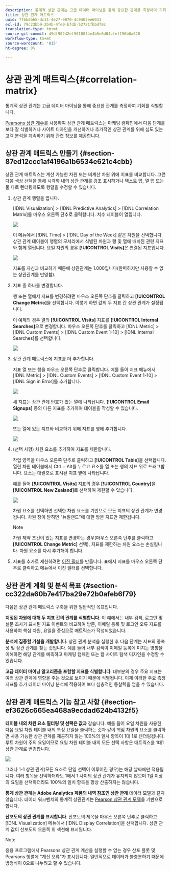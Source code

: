 ```yaml
---
description: 통계적 상관 관계는 고급 데이터 마이닝을 통해 중요한 관계를 측정하여 기회를 식별합니다.
title: 상관 관계 매트릭스
uuid: 7f6bdb65-dc31-4e27-9870-4c9402ee6031
exl-id: 79c23bb9-2b4b-4fe0-bfdb-52721fbbdf0c
translation-type: tm+mt
source-git-commit: d9df90242ef96188f4e4b5e6d04cfef196b0a628
workflow-type: tm+mt
source-wordcount: '815'
ht-degree: 0%

---
```


# 상관 관계 매트릭스{#correlation-matrix}

통계적 상관 관계는 고급 데이터 마이닝을 통해 중요한 관계를 측정하여 기회를 식별합니다.

[Pearsons 상관 계수](../../../../home/c-get-started/c-analysis-vis/c-correlation-analysis/c-correlation-pearsons.md#concept-5996cb8c89fd4df5b47b7318e7a1d29c)를 사용하여 상관 관계 매트릭스는 마케팅 캠페인에서 다음 단계를 보다 잘 식별하거나 사이트 디자인을 개선하거나 추가적인 상관 관계를 위해 심도 있는 고객 분석을 계속하기 위해 관련 정보를 제공합니다.

## 상관 관계 매트릭스 만들기 {#section-87ed12ccc1af4196a1b6534e621c4cbb}

상관 관계 매트릭스는 계산 가능한 차원 또는 비계산 차원 위에 지표를 비교합니다. 그런 다음 색상 선택을 통해 시각화 내의 상관 관계를 강조 표시하거나 텍스트 맵, 열 맵 또는 둘 다로 렌더링하도록 행렬을 수정할 수 있습니다.

1. 상관 관계 행렬을 엽니다.

   [!DNL Visualization] > [!DNL Predictive Analytics] > [!DNL Correlation Matrix]를 마우스 오른쪽 단추로 클릭합니다. 치수 테이블이 열립니다.

   ![](assets/correlation_matrix_2.png)

   이 메뉴에서 [!DNL Time] > [!DNL Day of the Week] 같은 차원을 선택합니다. 상관 관계 테이블이 행렬의 모서리에서 식별된 차원과 행 및 열에 배치된 관련 지표와 함께 열립니다. 요일 차원의 경우 **[!UICONTROL Visits]**&#x200B;은 연결된 지표입니다.

   ![](assets/correlation_matrix_1.png)

   지표를 자신과 비교하기 때문에 상관관계는 1.000입니다(완벽하지만 사용할 수 없는 상관관계를 반영함).

1. 지표 중 하나를 변경합니다.

   행 또는 열에서 지표를 변경하려면 마우스 오른쪽 단추를 클릭하고 **[!UICONTROL Change Metric]**&#x200B;을 선택합니다. 이렇게 하면 값의 두 지표 간 상관 관계가 설정됩니다.

   이 예제의 경우 열의 **[!UICONTROL Visits]** 지표를 **[!UICONTROL Internal Searches]**&#x200B;으로 변경합니다. 마우스 오른쪽 단추를 클릭하고 [!DNL Metric] > [!DNL Custom Events] > [!DNL Custom Event 1-10] > [!DNL Internal Searches]를 선택합니다.

   ![](assets/correlation_matrix_change_metric.png)

1. 상관 관계 매트릭스에 지표를 더 추가합니다.

   지표 열 또는 행을 마우스 오른쪽 단추로 클릭합니다. 예를 들어 지표 메뉴에서 [!DNL Metric] > [!DNL Custom Events] > [!DNL Custom Event 1-10] > [!DNL Sign in Error]를 추가합니다.

   ![](assets/correlation_matrix_11.png)

   새 지표는 상관 관계 번호가 있는 열에 나타납니다. **[!UICONTROL Email Signups]** 등의 다른 지표를 추가하여 테이블을 작성할 수 있습니다.

   ![](assets/correlation_matrix_6.png)

   또는 열에 있는 지표와 비교하기 위해 지표를 행에 추가합니다.

   ![](assets/correlation_matrix_add_metric.png)

1. (선택 사항) 차원 요소를 추가하여 지표를 제한합니다.

   작업 영역을 마우스 오른쪽 단추로 클릭하고 **[!UICONTROL Table]**&#x200B;을 선택합니다. 열린 차원 테이블에서 Ctrl + Alt를 누르고 요소를 열 또는 행의 지표 위로 드래그합니다. 요소는 대괄호로 표시된 지표 옆에 나타납니다.

   예를 들어 **[!UICONTROL Visits]** 지표의 경우 **[!UICONTROL Country]**&#x200B;을 **[!UICONTROL New Zealand]**&#x200B;로 선택하여 제한할 수 있습니다.

   ![](assets/correlation_matrix_dim_element.png)

   차원 요소를 선택하면 선택한 차원 요소를 기반으로 모든 지표의 상관 관계가 변경됩니다. 차원 창이 닫히면 &quot;뉴질랜드&quot;에 대한 방문 지표만 제한됩니다.

   >[!NOTE]
   >
   >차원 제약 조건이 있는 지표를 변경하는 경우(마우스 오른쪽 단추를 클릭하고 **[!UICONTROL Change Metric]** 선택), 지표를 제한하는 차원 요소는 손실됩니다. 차원 요소를 다시 추가해야 합니다.

1. 지표를 추가로 제한하려면 [이진 필터](../../../../home/c-get-started/c-analysis-vis/c-correlation-analysis/c-correlation-binary-filter.md#concept-24e1daff43c540f69019f236976da31c)를 만듭니다. 표에서 지표를 마우스 오른쪽 단추로 클릭하고 메뉴에서 이진 필터를 선택합니다.

## 상관 관계 계획 및 분석 목표 {#section-cc322da60b7e417ba29e72b0afeb6f79}

다음은 상관 관계 매트릭스 구축을 위한 일반적인 목표입니다.

**지정된 차원에 대해 두 지표 간의 관계를 식별합니다**. 이 예에서는 내부 검색, 로그인 및 설문 조사가 표시된 지표 이벤트와 비교하여 방문, 이메일 등록 및 로그인 오류 지표를 사용하여 핵심 차원, 요일을 중심으로 매트릭스가 작성되었습니다.

**분석에 집중할 가설을 개발합니다**. 상관 관계 분석을 실행한 후 다음 단계는 지표의 종속성 및 상관 관계를 찾는 것입니다. 예를 들어 내부 검색이 이메일 등록에 미치는 영향을 이해하면 해당 관계를 예측하고 마케팅 캠페인 또는 웹 사이트 탐색 디자인을 수정할 수 있습니다.

**고급 데이터 마이닝 알고리즘을 포함할 지표를 식별합니다**. 대부분의 경우 주요 지표는 여러 상관 관계에 영향을 주는 것으로 보이기 때문에 식별됩니다. 이제 이러한 주요 측정 지표를 추가 데이터 마이닝 분석에 적용하여 보다 심층적인 통찰력을 얻을 수 있습니다.

## 상관 관계 매트릭스 기능 참고 사항 {#section-ef3626c665ea468a9ecdad624b4132f5}

**테이블 내의 차원 요소 필터링 및 선택은 값과** 같습니다. 예를 들어 요일 차원을 사용한 다음 요일 차원 테이블 내의 특정 요일을 클릭하는 것과 같이 핵심 차원의 요소를 클릭하면 사용 가능한 상관 관계를 제공하지 않는 100%의 일치 항목이 1대 1로 렌더링됩니다. 루트 차원이 주의 요일이므로 요일 차원 테이블 내의 모든 선택 사항은 매트릭스를 1대1 상관 관계로 변경합니다.

![](assets/correlation_matrix_10.png)

그러나 1-1 상관 관계(모든 요소로 단일 선택이 이루어진 경우)는 해당 날짜에만 적용됩니다. 여러 항목을 선택하더라도 1에서 1 사이의 상관 관계가 유지되지 않으며 1일 이상의 요일을 선택하더라도 100%의 일치 항목을 항상 산출하지는 않습니다.

**통계 상관 관계는 Adobe Analytics 제품의 내역 참조인 상관 관계** 데이터 모델과 같지 않습니다. 데이터 워크벤치의 통계적 상관관계는 [Pearson 상관 관계 모델](../../../../home/c-get-started/c-analysis-vis/c-correlation-analysis/c-correlation-pearsons.md#concept-5996cb8c89fd4df5b47b7318e7a1d29c)을 기반으로 합니다.

**산포도의 상관 관계를 표시합니다**. 산포도의 제목을 마우스 오른쪽 단추로 클릭하고 [!DNL Visualization] 메뉴에서 [!DNL Display Correlation]을 선택합니다. 상관 관계 값이 산포도의 오른쪽 위 섹션에 표시됩니다.

>[!NOTE]
>
>응용 프로그램에서 Pearsons 상관 관계 계산을 실행할 수 없는 경우 산포 플롯 및 Pearsons 행렬에 &quot;계산 오류&quot;가 표시됩니다. 일반적으로 데이터가 불충분하기 때문에 방정식이 0으로 나누려고 할 수 있습니다.

